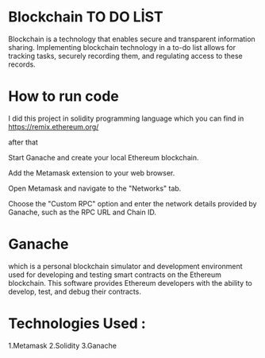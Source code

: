 # Blockchain TO DO LİST

Blockchain is a technology that enables secure and transparent information sharing. Implementing blockchain technology in a to-do list allows for tracking tasks, securely recording them, and regulating access to these records.

# How to run code

I did this project in solidity programming language which you can find in 
https://remix.ethereum.org/

after that 

Start Ganache and create your local Ethereum blockchain.

Add the Metamask extension to your web browser.

Open Metamask and navigate to the "Networks" tab.

Choose the "Custom RPC" option and enter the network details provided by Ganache, such as the RPC URL and Chain ID.

# Ganache 

which is a personal blockchain simulator and development environment used for developing and testing smart contracts on the Ethereum blockchain. This software provides Ethereum developers with the ability to develop, test, and debug their contracts.

# Technologies Used :

1.Metamask
2.Solidity
3.Ganache
